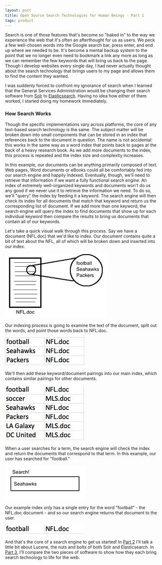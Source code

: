 ```yaml
---
layout: post
title: Open Source Search Technologies for Human Beings - Part 1
tags: product
---
```


Search is one of those features that's become so "baked in" to the way we experience the web that it's often an afterthought for us as users. We peck a few well-chosen words into the Google search bar, press enter, and end up where we needed to be. It's become a mental backup system to the point that we no longer even need to bookmark a link any more as long as we can remember the few keywords that will bring us back to the page. Though I develop websites every single day, I had never actually thought about the search technology that brings users to my page and allows them to find the content they wanted.

I was suddenly forced to confront my ignorance of search when I learned that the General Services Administration would be changing their search software from [Solr](https://lucene.apache.org/solr/) to [Elasticsearch](http://www.elasticsearch.org/). Having no idea how either of them worked, I started doing my homework immediately. 

### How Search Works

Though the specific implementations vary across platforms, the core of any text-based search technology is the same. The subject matter will be broken down into small components that can be stored in an index that references back to the document in question. The name is not accidental: this works in the same way as a word index that points back to pages at the back of a heavy research book. As we add more documents to the index, this process is repeated and the index size and complexity increases. 

In this example, our documents can be anything primarily composed of text. Web pages, Word documents or eBooks could all be comfortably fed into our search engine and happily indexed. Eventually, though, we'll need to retrieve that information if we want a fully functional search engine. An index of extremely well-organized keywords and documents won't do us any good if we never use it to retrieve the information we need. To do so, we'll "query" the index by feeding it a keyword. The search engine will then check its index for all documents that match that keyword and return us the corresponding list of document. If we add more than one keyword, the search engine will query the index to find documents that show up for each individual keyword then compare the results to bring us documents that contain all of our keywords. 

Let's take a quick visual walk through this process. Say we have a document (NFL.doc) that we'd like to index. Our document contains quite a bit of text about the NFL, all of which will be broken down and inserted into our index.

![Picture of a document that contains text about the NFL](/images/NFLdoc.png)

Our indexing process is going to examine the text of the document, split out the words, and point those words back to NFL.doc.

![Table of keywords that all correspond back to NFL.doc](/images/index1.png)

We'll then add these keyword/document pairings into our main index, which contains similar pairings for other documents.

![Table of keyword/document pairings that contains NFL and MLS references](/images/index2.png)

When a user searches for a term, the search engine will check the index and return the documents that correspond to that term. In this example, our user has searched for "football."

![Input box prompting user to search. The user has entered "football" into the input box.](/images/search.png)

Our example index only has a single entry for the word "football" - the NFL.doc document - and so our search engine returns that document to the user.

![Table showing a single keyword/document pairing that matches the word football with NFL.doc](/images/single_search_result.png)

And that's the core of a search engine to get us started! In [Part 2](http://josephmosby.com/2014/03/25/open-source-search-technologies-for-human-beings-part-2.html) I'll talk a little bit about Lucene, the nuts and bolts of both Solr and Elasticsearch. In [Part 3](http://josephmosby.com/2014/03/25/open-source-search-technologies-for-human-beings-part-3.html), I'll compare the two pieces of software to show how they each bring search technology to life for the web. 